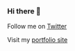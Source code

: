 ### Hi there 👋

Follow me on [Twitter](https://twitter.com/not_bruhhm)

Visit my [portfolio site](https://bruhhm.myportolio.com)
